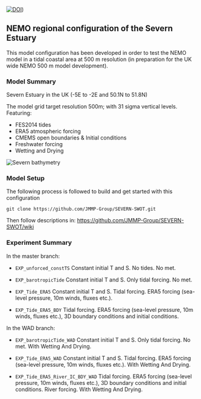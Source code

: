 [![DOI](https://zenodo.org/badge/DOI/10.5281/zenodo.7473198.svg)](https://zenodo.org/record/7473198))

## NEMO regional configuration of the Severn Estuary


This model configuration has been developed in order to test the NEMO model in a tidal coastal area at 500 m resolution 
(in preparation for the UK wide NEMO 500 m model development).


### Model Summary

Severn Estuary in the UK  (-5E to -2E and 50.1N to 51.8N)

The model grid target resolution 500m; with 31 sigma vertical levels.
Featuring:

* FES2014 tides
* ERA5 atmospheric forcing
* CMEMS open boundaries & Initial conditions
* Freshwater forcing 
* Wetting and Drying 

![Severn bathymetry](https://github.com/JMMP-Group/SEVERN-SWOT/wiki/FIGURES/SEVERN-SWOT_bathy.png)

### Model Setup

The following process is followed to build and get started with this configuration

``git clone https://github.com/JMMP-Group/SEVERN-SWOT.git``

Then follow descriptions in: https://github.com/JMMP-Group/SEVERN-SWOT/wiki


### Experiment Summary
In the master branch:
* ``EXP_unforced_constTS``
Constant initial T and S. No tides. No met.

* ``EXP_barotropicTide``
Constant initial T and S. Only tidal forcing. No met.

* ``EXP_Tide_ERA5``
Constant initial T and S. Tidal forcing. ERA5 forcing (sea-level pressure, 10m winds, fluxes etc.).

* ``EXP_Tide_ERA5_BDY``
Tidal forcing. ERA5 forcing (sea-level pressure, 10m winds, fluxes etc.), 3D boundary conditions and initial conditions.

In the WAD branch:
* ``EXP_barotropicTide_WAD``
Constant initial T and S. Only tidal forcing. No met. With Wetting And Drying.

* ``EXP_Tide_ERA5_WAD``
Constant initial T and S. Tidal forcing. ERA5 forcing (sea-level pressure, 10m winds, fluxes etc.). With Wetting And Drying.

* ``EXP_Tide_ERA5_River_IC_BDY_WAD``
Tidal forcing. ERA5 forcing (sea-level pressure, 10m winds, fluxes etc.), 3D boundary conditions and initial conditions.
River forcing. With Wetting And Drying.

